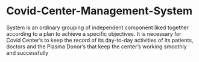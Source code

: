 # Covid-Center-Management-System
System is an ordinary grouping of independent component liked together according to a plan to achieve a specific objectives.  It is necessary for Covid Center’s to keep the record of its day-to-day activities of its patients, doctors and the Plasma Donor’s that keep the center’s working smoothly and successfully 
